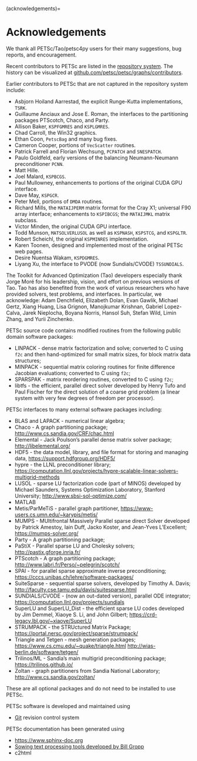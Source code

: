 (acknowledgements)=

# Acknowledgements

We thank all PETSc/Tao/petsc4py users for their many suggestions, bug reports, and encouragement.

Recent contributors to PETSc are listed in the [repository system](https://gitlab.com/petsc/petsc). The history can be visualized at
[github.com/petsc/petsc/graphs/contributors](https://github.com/petsc/petsc/graphs/contributors).

Earlier contributors to PETSc that are not captured in the repository system include:

- Asbjorn Hoiland Aarrestad, the explicit Runge-Kutta implementations, `TSRK`.
- Guillaume Anciaux and Jose E. Roman, the interfaces to the partitioning packages PTScotch, Chaco, and Party.
- Allison Baker, `KSPFGMRES` and `KSPLGMRES`.
- Chad Carroll, the Win32 graphics.
- Ethan Coon, `PetscBag` and many bug fixes.
- Cameron Cooper, portions of `VecScatter` routines.
- Patrick Farrell and Florian Wechsung, `PCPATCH` and `SNESPATCH`.
- Paulo Goldfeld, early versions of the balancing Neumann-Neumann preconditioner `PCNN`.
- Matt Hille.
- Joel Malard, `KSPBCGS`.
- Paul Mullowney, enhancements to portions of the original CUDA GPU interface.
- Dave May, `KSPGCR`.
- Peter Mell, portions of `DMDA` routines.
- Richard Mills, the `MATAIJPERM` matrix format for the Cray X1; universal F90 array
  interface; enhancements to `KSPIBCGS`; the `MATAIJMKL` matrix subclass.
- Victor Minden, the original CUDA GPU interface.
- Todd Munson, `MATSOLVERLUSOL` as well as `KSPNASH`, `KSPSTCG`, and
  `KSPGLTR`.
- Robert Scheichl, the original `KSPMINRES` implementation.
- Karen Toonen, designed and implemented most of the original PETSc web pages.
- Desire Nuentsa Wakam, `KSPDGMRES`.
- Liyang Xu, the interface to PVODE (now Sundials/CVODE) `TSSUNDIALS`.

The Toolkit for Advanced Optimization (Tao) developers especially thank Jorge Moré
for his leadership, vision, and effort on previous versions of Tao.  Tao has
also benefited from the work of various researchers who have provided solvers, test problems,
and interfaces. In particular, we acknowledge: Adam Denchfield, Elizabeth Dolan, Evan Gawlik,
Michael Gertz, Xiang Huang, Lisa Grignon, Manojkumar Krishnan, Gabriel Lopez-Calva,
Jarek Nieplocha, Boyana Norris, Hansol Suh, Stefan Wild, Limin Zhang, and
Yurii Zinchenko.

PETSc source code contains modified routines from the following public
domain software packages:

- LINPACK - dense matrix factorization and solve; converted to C using
  `f2c` and then hand-optimized for small matrix sizes, for block
  matrix data structures;
- MINPACK - sequential matrix coloring routines for finite
  difference Jacobian evaluations; converted to C using `f2c`;
- SPARSPAK -  matrix reordering routines, converted to C
  using `f2c`;
- libtfs - the efficient, parallel direct solver developed by Henry
  Tufo and Paul Fischer for the direct solution of a coarse grid
  problem (a linear system with very few degrees of freedom per
  processor).

PETSc interfaces to many external software packages including:

- BLAS and LAPACK - numerical linear algebra;
- Chaco - A graph partitioning package;
  <http://www.cs.sandia.gov/CRF/chac.html>
- Elemental - Jack Poulson’s parallel dense matrix solver package;
  <http://libelemental.org/>
- HDF5 - the data model, library, and file format for storing and
  managing data,
  <https://support.hdfgroup.org/HDF5/>
- hypre - the LLNL preconditioner library;
  <https://computation.llnl.gov/projects/hypre-scalable-linear-solvers-multigrid-methods>
- LUSOL - sparse LU factorization code (part of MINOS) developed by
  Michael Saunders, Systems Optimization Laboratory, Stanford
  University;
  <http://www.sbsi-sol-optimize.com/>
- MATLAB
- Metis/ParMeTiS -  parallel graph partitioner,
  <https://www-users.cs.umn.edu/~karypis/metis/>
- MUMPS -  MUltifrontal Massively Parallel sparse direct
  Solver developed by Patrick Amestoy, Iain Duff, Jacko Koster, and
  Jean-Yves L’Excellent;
  <https://mumps-solver.org/>
- Party - A graph partitioning package;
- PaStiX - Parallel sparse LU and Cholesky solvers;
  <http://pastix.gforge.inria.fr/>
- PTScotch - A graph partitioning package;
  <http://www.labri.fr/Perso/~pelegrin/scotch/>
- SPAI - for parallel sparse approximate inverse preconditioning;
  <https://cccs.unibas.ch/lehre/software-packages/>
- SuiteSparse - sequential sparse solvers, developed by
  Timothy A. Davis;
  <http://faculty.cse.tamu.edu/davis/suitesparse.html>
- SUNDIALS/CVODE - (now an out-dated version), parallel ODE integrator;
  <https://computation.llnl.gov/projects/sundials>
- SuperLU and SuperLU_Dist - the efficient sparse LU codes
  developed by Jim Demmel, Xiaoye S. Li, and John Gilbert;
  <https://crd-legacy.lbl.gov/~xiaoye/SuperLU>
- STRUMPACK - the STRUctured Matrix Package;
  <https://portal.nersc.gov/project/sparse/strumpack/>
- Triangle and Tetgen - mesh generation packages;
  <https://www.cs.cmu.edu/~quake/triangle.html>
  <http://wias-berlin.de/software/tetgen/>
- Trilinos/ML - Sandia’s main multigrid preconditioning package;
  <https://trilinos.github.io/>
- Zoltan - graph partitioners from Sandia National Laboratory;
  <http://www.cs.sandia.gov/zoltan/>

These are all optional packages and do not need to be installed to use
PETSc.

PETSc software is developed and maintained using

- [Git](https://git-scm.com/) revision control system

PETSc documentation has been generated using

- <https://www.sphinx-doc.org>
- [Sowing text processing tools developed by Bill Gropp](http://wgropp.cs.illinois.edu/projects/software/sowing/)
- c2html

